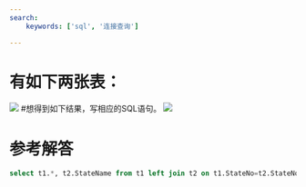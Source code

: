 ```yaml
---
search:
    keywords: ['sql', '连接查询']

---
```




# 有如下两张表：
![](/assets/picture19.png)
#想得到如下结果，写相应的SQL语句。
![](/assets/picture019.png)

# 参考解答

```sql
select t1.*, t2.StateName from t1 left join t2 on t1.StateNo=t2.StateNo;
```